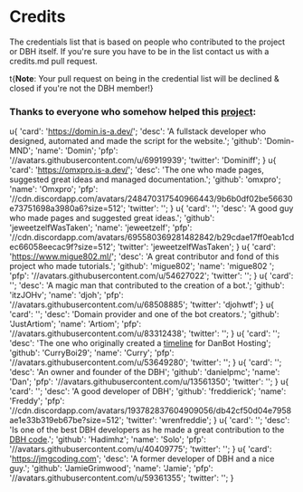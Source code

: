 # Credits

The credentials list that is based on people who contributed to the project or DBH itself. If you're sure you have to be in the list contact us with a credits.md pull request.

t{**Note**: Your pull request on being in the credential list will be declined & closed if you're not the DBH member!}

### Thanks to everyone who somehow helped this [project](https://help.dbh.wtf):
u{
'card': 'https://domin.is-a.dev/';
'desc': 'A fullstack developer who designed, automated and made the script for the website.';
'github': 'Domin-MND';
'name': 'Domin';
'pfp': '//avatars.githubusercontent.com/u/69919939';
'twitter': 'Dominiff';
}
u{
'card': 'https://omxpro.is-a.dev/';
'desc': 'The one who made pages, suggested great ideas and managed documentation.';
'github': 'omxpro';
'name': 'Omxpro';
'pfp': '//cdn.discordapp.com/avatars/248470317540966443/9b6b0df02be56630e73751698a3980a6?size=512';
'twitter': '';
}
u{
'card': '';
'desc': 'A good guy who made pages and suggested great ideas.';
'github': 'jeweetzelfWasTaken';
'name': 'jeweetzelf';
'pfp': '//cdn.discordapp.com/avatars/695580369281482842/b29cdae17ff0eab1cdec66058eecac9f?size=512';
'twitter': 'jeweetzelfWasTaken';
}
u{
'card': 'https://www.migue802.ml/';
'desc': 'A great contributor and fond of this project who made tutorials.';
'github': 'migue802';
'name': 'migue802 ';
'pfp': '//avatars.githubusercontent.com/u/54627022';
'twitter': '';
}
u{
'card': '';
'desc': 'A magic man that contributed to the creation of a bot.';
'github': 'itzJOHv';
'name': 'djoh';
'pfp': '//avatars.githubusercontent.com/u/68508885';
'twitter': 'djohwtf';
}
u{
'card': '';
'desc': 'Domain provider and one of the bot creators.';
'github': 'JustArtiom';
'name': 'Artiom';
'pfp': '//avatars.githubusercontent.com/u/83312438';
'twitter': '';
}
u{
'card': '';
'desc': 'The one who originally created a [timeline](//github.com/CurryBoi29/DanBot-Hosting-Timeline) for DanBot Hosting';
'github': 'CurryBoi29';
'name': 'Curry';
'pfp': '//avatars.githubusercontent.com/u/53649280';
'twitter': '';
}
u{
'card': '';
'desc': 'An owner and founder of the DBH';
'github': 'danielpmc';
'name': 'Dan';
'pfp': '//avatars.githubusercontent.com/u/13561350';
'twitter': '';
}
u{
'card': '';
'desc': 'A good developer of DBH';
'github': 'freddierick';
'name': 'Freddy';
'pfp': '//cdn.discordapp.com/avatars/193782837604909056/db42cf50d04e7958ae1e33b319eb67be?size=512';
'twitter': 'wrenfreddie';
}
u{
'card': '';
'desc': 'Is one of the best DBH developers as he made a great contribution to the [DBH code](//github.com/DanBot-Hosting/DanBotHostingStats).';
'github': 'Hadimhz';
'name': 'Solo';
'pfp': '//avatars.githubusercontent.com/u/40409775';
'twitter': '';
}
u{
'card': 'https://jmgcoding.com';
'desc': 'A former developer of DBH and a nice guy.';
'github': 'JamieGrimwood';
'name': 'Jamie';
'pfp': '//avatars.githubusercontent.com/u/59361355';
'twitter': '';
}
